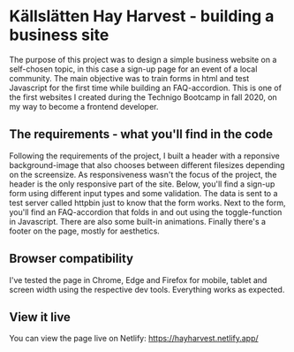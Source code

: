 # Källslätten Hay Harvest - building a business site

The purpose of this project was to design a simple business website on a self-chosen topic, in this case a sign-up page for an event of a local community. The main objective was to train forms in html and test Javascript for the first time while building an FAQ-accordion. This is one of the first websites I created during the Technigo Bootcamp in fall 2020, on my way to become a frontend developer.

## The requirements - what you'll find in the code

Following the requirements of the project, I built a header with a reponsive background-image that also chooses between different filesizes depending on the screensize. As responsiveness wasn't the focus of the project, the header is the only responsive part of the site. 
Below, you'll find a sign-up form using different input types and some validation. The data is sent to a test server called httpbin just to know that the form works.
Next to the form, you'll find an FAQ-accordion that folds in and out using the toggle-function in Javascript. There are also some built-in animations. 
Finally there's a footer on the page, mostly for aesthetics.

## Browser compatibility

I've tested the page in Chrome, Edge and Firefox for mobile, tablet and screen width using the respective dev tools. Everything works as expected.


## View it live

You can view the page live on Netlify: https://hayharvest.netlify.app/ 
